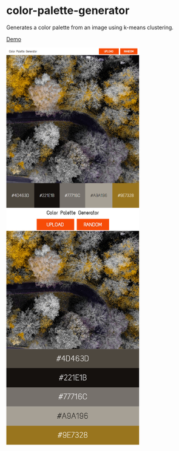 # color-palette-generator

Generates a color palette from an image using k-means clustering.

[Demo](https://kuukienator.github.io/color-palette-generator/)

<div>
    <img src="/screenshots/screenshot_1.png" width="350">
    <img src="/screenshots/screenshot_2.png" width="350">
</div>
